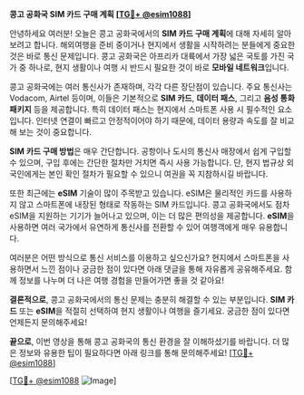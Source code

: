 **콩고 공화국 SIM 카드 구매 계획 [[TG💪+ @esim1088](https://t.me/s/esim1088)]**

안녕하세요 여러분! 오늘은 콩고 공화국에서의 **SIM 카드 구매 계획**에 대해 자세히 알아보려고 합니다. 해외여행을 준비 중이거나 현지에서 생활을 시작하려는 분들에게 중요한 것은 바로 통신 문제입니다. 콩고 공화국은 아프리카 대륙에서 가장 넓은 국토를 가진 국가 중 하나로, 현지 생활이나 여행 시 반드시 필요한 것이 바로 **모바일 네트워크**입니다.

콩고 공화국에는 여러 통신사가 존재하며, 각각 다른 장단점이 있습니다. 주요 통신사는 Vodacom, Airtel 등이며, 이들은 기본적으로 **SIM 카드**, **데이터 패스**, 그리고 **음성 통화 패키지** 등을 제공합니다. 특히 데이터 패스는 현지에서 스마트폰 사용 시 필수적인 요소입니다. 인터넷 연결이 빠르고 안정적이어야 하기 때문에, 데이터 용량과 속도를 잘 비교해 보는 것이 중요합니다.

**SIM 카드 구매 방법**은 매우 간단합니다. 공항이나 도시의 통신사 매장에서 쉽게 구입할 수 있으며, 구입 후에는 간단한 절차만 거치면 즉시 사용 가능합니다. 단, 현지 법규상 외국인에게는 본인 확인 절차가 필요할 수 있으니 여권을 꼭 지참하시길 바랍니다.

또한 최근에는 **eSIM** 기술이 많이 주목받고 있습니다. eSIM은 물리적인 카드를 사용하지 않고 스마트폰에 내장된 형태로 작동하는 SIM 카드입니다. 콩고 공화국에서도 점차 eSIM을 지원하는 기기가 늘어나고 있으며, 이는 더 많은 편의성을 제공합니다. **eSIM**을 사용하면 여러 국가에서 유연하게 통신사를 전환할 수 있어 여행객에게 매우 유용합니다.

여러분은 어떤 방식으로 통신 서비스를 이용하고 싶으신가요? 현지에서 스마트폰을 사용하면서 느낀 점이나 궁금한 점이 있다면 아래 댓글을 통해 자유롭게 공유해주세요. 함께 정보를 나누며 더 나은 여행 경험을 만들어가면 좋을 것 같아요!

**결론적으로**, 콩고 공화국에서의 통신 문제는 충분히 해결할 수 있는 부분입니다. **SIM 카드** 또는 **eSIM**을 적절히 선택하여 현지 생활이나 여행을 즐기세요. 궁금한 점이 있다면 언제든지 문의해주세요!

**끝으로**, 이번 영상을 통해 콩고 공화국의 통신 환경을 잘 이해하셨기를 바랍니다. 더 많은 정보와 유용한 팁이 필요하다면 아래 링크를 통해 문의해주세요! [[TG💪+ @esim1088](https://t.me/s/esim1088)] 

[[TG💪+ @esim1088](https://t.me/s/esim1088) ![Image](https://i.postimg.cc/Y0z9fWf4/image.png)]